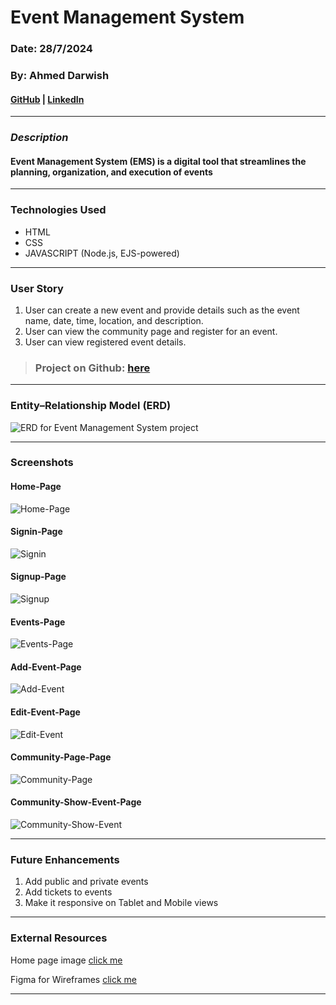 # Event Management System

### Date: 28/7/2024

### By: Ahmed Darwish

#### [GitHub](https://github.com/AhmedAslw) | [LinkedIn](https://www.linkedin.com/in/ahmed-darwish-056b3a235/)

---

### **_Description_**

#### Event Management System (EMS) is a digital tool that streamlines the planning, organization, and execution of events

---

### Technologies Used

- HTML
- CSS
- JAVASCRIPT (Node.js, EJS-powered)

---

### User Story

1. User can create a new event and provide details such as the event name, date, time, location, and description.
2. User can view the community page and register for an event.
3. User can view registered event details.

> ### Project on Github: [here](https://github.com/AhmedAshlw/Event-Management-System/tree/main)

---

### Entity–Relationship Model (ERD)

![ERD for Event Management System project](./images/ERD.PNG)

---

### Screenshots

#### Home-Page

![Home-Page](./images/Home-Page.png)

#### Signin-Page

![Signin](./images/Signin.png)

#### Signup-Page

![Signup](./images/Signup.png)

#### Events-Page

![Events-Page](./images/Events-Page.png)

#### Add-Event-Page

![Add-Event](./images/Add-Event.png)

#### Edit-Event-Page

![Edit-Event](./images/Edit-Event.png)

#### Community-Page-Page

![Community-Page](./images/Community-Page.png)

#### Community-Show-Event-Page

![Community-Show-Event](./images/Community-Show-Event.png)

---

### Future Enhancements

1. Add public and private events
2. Add tickets to events
3. Make it responsive on Tablet and Mobile views

---

### External Resources

Home page image [click me](https://stock.adobe.com/search?k=calendar+cartoon)

Figma for Wireframes [click me](https://www.figma.com/design/VwstBzU06WNahzim77dsWw/Event-Management-System-Wireframes?node-id=0-1&t=6IPHBtMzkPD4bWEr-1)

---
